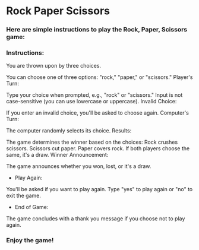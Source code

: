 # Rock Paper Scissors


 ### Here are simple instructions to play the Rock, Paper, Scissors game:

### Instructions:

You are thrown upon by three choices.

You can choose one of three options: "rock," "paper," or "scissors."
Player's Turn:

Type your choice when prompted, e.g., "rock" or "scissors."
Input is not case-sensitive (you can use lowercase or uppercase).
Invalid Choice:

If you enter an invalid choice, you'll be asked to choose again.
Computer's Turn:

The computer randomly selects its choice.
Results:

The game determines the winner based on the choices:
Rock crushes scissors.
Scissors cut paper.
Paper covers rock.
If both players choose the same, it's a draw.
Winner Announcement:

The game announces whether you won, lost, or it's a draw.

- Play Again:

You'll be asked if you want to play again.
Type "yes" to play again or "no" to exit the game.

- End of Game:

The game concludes with a thank you message if you choose not to play again.

### Enjoy the game!
